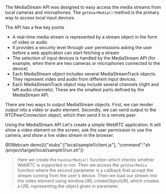 The MediaStream API was designed to easy access the media streams from local cameras and microphones. The `getUserMedia()` method is the primary way to access local input devices.

The API has a few key points
- A real-time media stream is represented by a stream object in the form of video or audio
- It provides a security level through user permissions asking the user before a web application can start fetching a stream
- The selection of input devices is handled by the MediaStream API (for example, when there are two cameras or microphones connected to the device)
- Each MediaStream object includes several MediaStreamTrack objects. They represent video and audio from different input devices.
- Each MediaStreamTrack object may include several channels (right and left audio channels). These are the smallest parts defined by the MediaStream API.

There are two ways to output MediaStream objects. First, we can render output into a video or audio element. Secondly, we can send output to the RTCPeerConnection object, which then send it to a remote peer.

Using the MediaStream API
Let's create a simple WebRTC application. It will show a video element on the screen, ask the user permission to use the camera, and show a live video stream in the browser.

@[Webcam demo]({"stubs":["local/sample1/client.js"], "command":"sh /project/target/local/sample1/run.sh"})

> Here we create the `hasUserMedia()` function which checks whether WebRTC is supported or not. Then we access the `getUserMedia` function where the second parameter is a callback that accept the stream coming from the user's device. Then we load our stream into the video element using window.URL.createObjectURL which creates a URL representing the object given in parameter.

